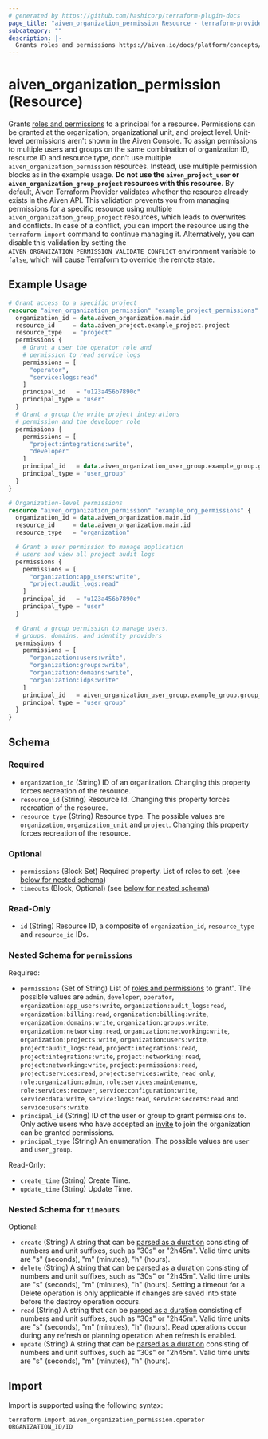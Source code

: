 ```yaml
---
# generated by https://github.com/hashicorp/terraform-plugin-docs
page_title: "aiven_organization_permission Resource - terraform-provider-aiven"
subcategory: ""
description: |-
  Grants roles and permissions https://aiven.io/docs/platform/concepts/permissions to a principal for a resource. Permissions can be granted at the organization, organizational unit, and project level. Unit-level permissions aren't shown in the Aiven Console. To assign permissions to multiple users and groups on the same combination of organization ID, resource ID and resource type, don't use multiple aiven_organization_permission resources. Instead, use multiple permission blocks as in the example usage. Do not use the aiven_project_user or aiven_organization_group_project resources with this resource. By default, Aiven Terraform Provider validates whether the resource already exists in the Aiven API. This validation prevents you from managing permissions for a specific resource using multiple aiven_organization_group_project resources, which leads to overwrites and conflicts. In case of a conflict, you can import the resource using the terraform import command to continue managing it. Alternatively, you can disable this validation by setting the AIVEN_ORGANIZATION_PERMISSION_VALIDATE_CONFLICT environment variable to false, which will cause Terraform to override the remote state.
---
```


# aiven_organization_permission (Resource)

Grants [roles and permissions](https://aiven.io/docs/platform/concepts/permissions) to a principal for a resource. Permissions can be granted at the organization, organizational unit, and project level. Unit-level permissions aren't shown in the Aiven Console. To assign permissions to multiple users and groups on the same combination of organization ID, resource ID and resource type, don't use multiple `aiven_organization_permission` resources. Instead, use multiple permission blocks as in the example usage. **Do not use the `aiven_project_user` or `aiven_organization_group_project` resources with this resource**. By default, Aiven Terraform Provider validates whether the resource already exists in the Aiven API. This validation prevents you from managing permissions for a specific resource using multiple `aiven_organization_group_project` resources, which leads to overwrites and conflicts. In case of a conflict, you can import the resource using the `terraform import` command to continue managing it. Alternatively, you can disable this validation by setting the `AIVEN_ORGANIZATION_PERMISSION_VALIDATE_CONFLICT` environment variable to `false`, which will cause Terraform to override the remote state.

## Example Usage

```terraform
# Grant access to a specific project
resource "aiven_organization_permission" "example_project_permissions" {
  organization_id = data.aiven_organization.main.id
  resource_id     = data.aiven_project.example_project.project
  resource_type   = "project"
  permissions {
    # Grant a user the operator role and
    # permission to read service logs
    permissions = [
      "operator",
      "service:logs:read"
    ]
    principal_id   = "u123a456b7890c"
    principal_type = "user"
  }
  # Grant a group the write project integrations
  # permission and the developer role
  permissions {
    permissions = [
      "project:integrations:write",
      "developer"
    ]
    principal_id   = data.aiven_organization_user_group.example_group.group_id
    principal_type = "user_group"
  }
}

# Organization-level permissions
resource "aiven_organization_permission" "example_org_permissions" {
  organization_id = data.aiven_organization.main.id
  resource_id     = data.aiven_organization.main.id
  resource_type   = "organization"

  # Grant a user permission to manage application
  # users and view all project audit logs
  permissions {
    permissions = [
      "organization:app_users:write",
      "project:audit_logs:read"
    ]
    principal_id   = "u123a456b7890c"
    principal_type = "user"
  }

  # Grant a group permission to manage users,
  # groups, domains, and identity providers
  permissions {
    permissions = [
      "organization:users:write",
      "organization:groups:write",
      "organization:domains:write",
      "organization:idps:write"
    ]
    principal_id   = aiven_organization_user_group.example_group.group_id
    principal_type = "user_group"
  }
}
```

<!-- schema generated by tfplugindocs -->
## Schema

### Required

- `organization_id` (String) ID of an organization. Changing this property forces recreation of the resource.
- `resource_id` (String) Resource Id. Changing this property forces recreation of the resource.
- `resource_type` (String) Resource type. The possible values are `organization`, `organization_unit` and `project`. Changing this property forces recreation of the resource.

### Optional

- `permissions` (Block Set) Required property. List of roles to set. (see [below for nested schema](#nestedblock--permissions))
- `timeouts` (Block, Optional) (see [below for nested schema](#nestedblock--timeouts))

### Read-Only

- `id` (String) Resource ID, a composite of `organization_id`, `resource_type` and `resource_id` IDs.

<a id="nestedblock--permissions"></a>
### Nested Schema for `permissions`

Required:

- `permissions` (Set of String) List of [roles and permissions](https://aiven.io/docs/platform/concepts/permissions) to grant". The possible values are `admin`, `developer`, `operator`, `organization:app_users:write`, `organization:audit_logs:read`, `organization:billing:read`, `organization:billing:write`, `organization:domains:write`, `organization:groups:write`, `organization:networking:read`, `organization:networking:write`, `organization:projects:write`, `organization:users:write`, `project:audit_logs:read`, `project:integrations:read`, `project:integrations:write`, `project:networking:read`, `project:networking:write`, `project:permissions:read`, `project:services:read`, `project:services:write`, `read_only`, `role:organization:admin`, `role:services:maintenance`, `role:services:recover`, `service:configuration:write`, `service:data:write`, `service:logs:read`, `service:secrets:read` and `service:users:write`.
- `principal_id` (String) ID of the user or group to grant permissions to. Only active users who have accepted an [invite](https://aiven.io/docs/platform/howto/manage-org-users) to join the organization can be granted permissions.
- `principal_type` (String) An enumeration. The possible values are `user` and `user_group`.

Read-Only:

- `create_time` (String) Create Time.
- `update_time` (String) Update Time.


<a id="nestedblock--timeouts"></a>
### Nested Schema for `timeouts`

Optional:

- `create` (String) A string that can be [parsed as a duration](https://pkg.go.dev/time#ParseDuration) consisting of numbers and unit suffixes, such as "30s" or "2h45m". Valid time units are "s" (seconds), "m" (minutes), "h" (hours).
- `delete` (String) A string that can be [parsed as a duration](https://pkg.go.dev/time#ParseDuration) consisting of numbers and unit suffixes, such as "30s" or "2h45m". Valid time units are "s" (seconds), "m" (minutes), "h" (hours). Setting a timeout for a Delete operation is only applicable if changes are saved into state before the destroy operation occurs.
- `read` (String) A string that can be [parsed as a duration](https://pkg.go.dev/time#ParseDuration) consisting of numbers and unit suffixes, such as "30s" or "2h45m". Valid time units are "s" (seconds), "m" (minutes), "h" (hours). Read operations occur during any refresh or planning operation when refresh is enabled.
- `update` (String) A string that can be [parsed as a duration](https://pkg.go.dev/time#ParseDuration) consisting of numbers and unit suffixes, such as "30s" or "2h45m". Valid time units are "s" (seconds), "m" (minutes), "h" (hours).

## Import

Import is supported using the following syntax:

```shell
terraform import aiven_organization_permission.operator ORGANIZATION_ID/ID
```
